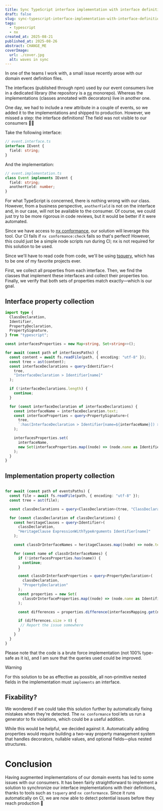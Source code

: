```yaml
---
title: Sync TypeScript interface implementation with interface definition
draft: false
slug: sync-typescript-interface-implementation-with-interface-definition
tags:
  - typescript
  - nx
created_at: 2025-08-21
published_at: 2025-08-26
abstract: CHANGE_ME
coverImage:
  url: ./cover.jpg
  alt: waves in sync
---
```


In one of the teams I work with, a small issue recently arose with our domain event definition files.

The interfaces (published through npm) used by our event consumers live in a dedicated library (the repository is a [nx](https://nx.dev) monorepo).
Whereas the implementations (classes annotated with decorators) live in another one.

One day, we had to include a new attribute in a couple of events, so we added it to the implementations and shipped to production.
However, we missed a step: the interface definitions!
The field was not visible to our consumers 🤦‍♂️

Take the following interface:

```typescript
// event.interface.ts
interface IEvent {
  field: string;
}
```

And the implementation:

```typescript
// event.implementation.ts
class Event implements IEvent {
  field: string;
  anotherField: number;
}
```

For what TypeScript is concerned, there is nothing wrong with our class.
However, from a business perspective, `anotherField` is not on the interface and, in our case, will not be available to the consumer.
Of course, we could just try to be more rigorous in code reviews, but it would be better if it were automated.

Since we have access to [nx conformance](https://nx.dev/reference/core-api/conformance), our solution will leverage this tool. Our CI fails if `nx conformance:check` fails so that's perfect!
However, this could just be a simple node scripts run during CI; nx is not required for this solution to be used.

Since we'll have to read code from code, we'll be using [tsquery](https://github.com/phenomnomnominal/tsquery), which has to be one of my favorite projects ever.

First, we collect all properties from each interface. Then, we find the classes that implement these interfaces and collect their properties too. Finally, we verify that both sets of properties match exactly—which is our goal.

## Interface property collection

```typescript
import type {
  ClassDeclaration,
  Identifier,
  PropertyDeclaration,
  PropertySignature,
} from "typescript";

const interfacesProperties = new Map<string, Set<string>>();

for await (const path of interfacesPaths) {
  const content = await fs.readFile(path, { encoding: "utf-8" });
  const tree = ast(content);
  const interfaceDeclarations = query<Identifier>(
    tree,
    "InterfaceDeclaration > Identifier[name]"
  );

  if (!interfaceDeclarations.length) {
    continue;
  }

  for (const interfaceDeclaration of interfaceDeclarations) {
    const interfaceName = interfaceDeclaration.text;
    const interfaceProperties = query<PropertySignature>(
      tree,
      `:has(InterfaceDeclaration > Identifier[name=${interfaceName}]) > PropertySignature`
    );

    interfacesProperties.set(
      interfaceName,
      new Set(interfaceProperties.map((node) => (node.name as Identifier).text))
    );
  }
}


```

## Implementation property collection

```typescript

for await (const path of eventsPaths) {
  const file = await fs.readFile(path, { encoding: "utf-8" });
  const tree = ast(file);

  const classDeclarations = query<ClassDeclaration>(tree, "ClassDeclaration");

  for (const classDeclaration of classDeclarations) {
    const heritageClauses = query<Identifier>(
      classDeclaration,
      "HeritageClause ExpressionWithTypeArguments Identifier[name]"
    );

    const classOrInterfaceNames = heritageClauses.map((node) => node.text);

    for (const name of classOrInterfaceNames) {
      if (!interfacesProperties.has(name)) {
        continue;
      }

      const classOrInterfaceProperties = query<PropertyDeclaration>(
        classDeclaration,
        "PropertyDeclaration"
      );
      const properties = new Set(
        classOrInterfaceProperties.map((node) => (node.name as Identifier).text)
      );

      const differences = properties.difference(interfacesMapping.get(name)!);

      if (differences.size > 0) {
       // Report the issue somewhere
      }
    }
  }
}

```

Please note that the code is a brute force implementation (not 100% type-safe as it is), and I am sure that the queries used could be improved.

> [!warning]
> For this solution to be as effective as possible, all non-primitive nested fields in the implementation must `implements` an interface.

## Fixability?

We wondered if we could take this solution further by automatically fixing mistakes when they're detected. The `nx conformance` tool lets us run a generator to fix violations, which could be a useful addition.

While this would be helpful, we decided against it. Automatically adding properties would require building a two-way property management system that handles decorators, nullable values, and optional fields—plus nested structures.

# Conclusion

Having augmented implementations of our domain events has led to some issues with our consumers.
It has been fairly straightforward to implement a solution to synchronize our interface implementations with their definitions, thanks to tools such as `tsquery` and `nx conformance`.
Since it runs automatically on CI, we are now able to detect potential issues before they reach production 🎉
